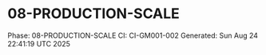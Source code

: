 # 08-PRODUCTION-SCALE
Phase: 08-PRODUCTION-SCALE
CI: CI-GM001-002
Generated: Sun Aug 24 22:41:19 UTC 2025
